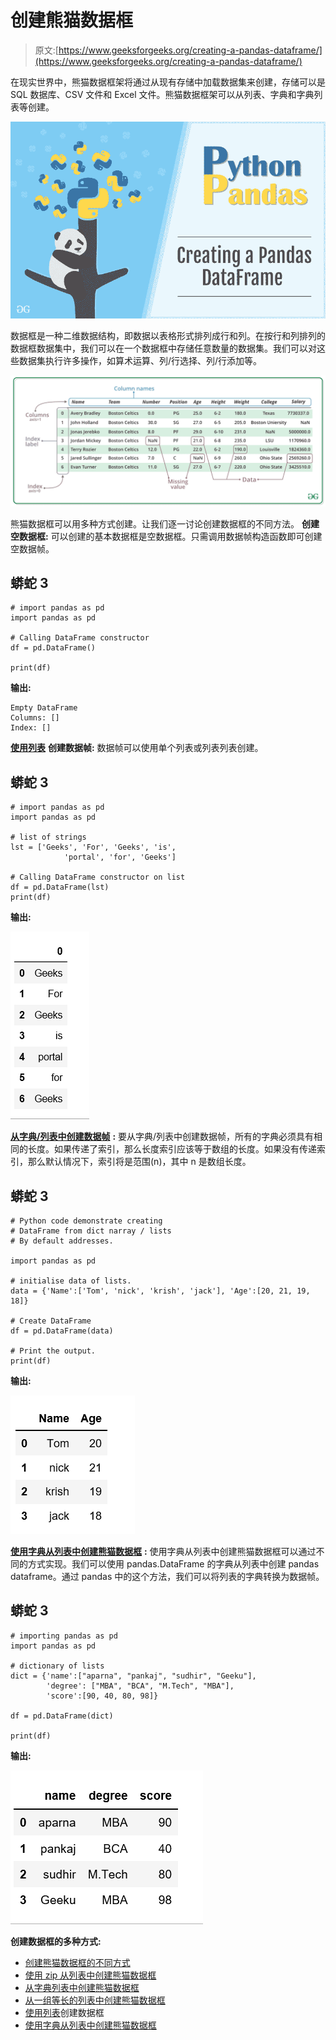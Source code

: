 # 创建熊猫数据框

> 原文:[https://www.geeksforgeeks.org/creating-a-pandas-dataframe/](https://www.geeksforgeeks.org/creating-a-pandas-dataframe/)

在现实世界中，熊猫数据框架将通过从现有存储中加载数据集来创建，存储可以是 SQL 数据库、CSV 文件和 Excel 文件。熊猫数据框架可以从列表、字典和字典列表等创建。

![](img/71676898f30e685a4dae940ff031b361.png)

数据框是一种二维数据结构，即数据以表格形式排列成行和列。在按行和列排列的数据框数据集中，我们可以在一个数据框中存储任意数量的数据集。我们可以对这些数据集执行许多操作，如算术运算、列/行选择、列/行添加等。

![](img/c7b87a951c98b0751f749d4a430ae702.png)

熊猫数据框可以用多种方式创建。让我们逐一讨论创建数据框的不同方法。
**创建空数据框:**
可以创建的基本数据框是空数据框。只需调用数据帧构造函数即可创建空数据帧。

## 蟒蛇 3

```
# import pandas as pd
import pandas as pd

# Calling DataFrame constructor
df = pd.DataFrame()

print(df)
```

**输出:**

```
Empty DataFrame
Columns: []
Index: []
```

[**使用列表**](https://www.geeksforgeeks.org/create-a-pandas-dataframe-from-lists/) **创建数据帧:**
数据帧可以使用单个列表或列表列表创建。

## 蟒蛇 3

```
# import pandas as pd
import pandas as pd

# list of strings
lst = ['Geeks', 'For', 'Geeks', 'is',
            'portal', 'for', 'Geeks']

# Calling DataFrame constructor on list
df = pd.DataFrame(lst)
print(df)
```

**输出:**

![](img/ad61b1d33ff1b1958c0874c7dfc3461d.png)

[**从字典/列表中创建数据帧**](https://www.geeksforgeeks.org/python-create-a-pandas-dataframe-from-a-dict-of-equal-length-lists/) **:**
要从字典/列表中创建数据帧，所有的字典必须具有相同的长度。如果传递了索引，那么长度索引应该等于数组的长度。如果没有传递索引，那么默认情况下，索引将是范围(n)，其中 n 是数组长度。

## 蟒蛇 3

```
# Python code demonstrate creating
# DataFrame from dict narray / lists
# By default addresses.

import pandas as pd

# initialise data of lists.
data = {'Name':['Tom', 'nick', 'krish', 'jack'], 'Age':[20, 21, 19, 18]}

# Create DataFrame
df = pd.DataFrame(data)

# Print the output.
print(df)
```

**输出:**

![](img/92fdf17343ca0edc1132f0e78fa581a7.png)

[**使用字典从列表中创建熊猫数据框**](https://www.geeksforgeeks.org/create-pandas-dataframe-from-lists-using-dictionary/) **:**
使用字典从列表中创建熊猫数据框可以通过不同的方式实现。我们可以使用 pandas.DataFrame 的字典从列表中创建 pandas dataframe。通过 pandas 中的这个方法，我们可以将列表的字典转换为数据帧。

## 蟒蛇 3

```
# importing pandas as pd
import pandas as pd

# dictionary of lists
dict = {'name':["aparna", "pankaj", "sudhir", "Geeku"],
        'degree': ["MBA", "BCA", "M.Tech", "MBA"],
        'score':[90, 40, 80, 98]}

df = pd.DataFrame(dict)

print(df)
```

**输出:**

![](img/2f2e3bba7b7702ba1b448fd853add3b5.png)

**创建数据框的多种方式:**

*   [创建熊猫数据框的不同方式](https://www.geeksforgeeks.org/different-ways-to-create-pandas-dataframe/)
*   [使用 zip 从列表中创建熊猫数据框](https://www.geeksforgeeks.org/create-pandas-dataframe-from-lists-using-zip/)
*   [从字典列表中创建熊猫数据框](https://www.geeksforgeeks.org/create-a-pandas-dataframe-from-list-of-dicts/)
*   [从一组等长的列表中创建熊猫数据框](https://www.geeksforgeeks.org/python-create-a-pandas-dataframe-from-a-dict-of-equal-length-lists/)
*   [使用列表](https://www.geeksforgeeks.org/create-a-pandas-dataframe-from-lists/)创建数据框
*   [使用字典从列表中创建熊猫数据框](https://www.geeksforgeeks.org/create-pandas-dataframe-from-lists-using-dictionary/)